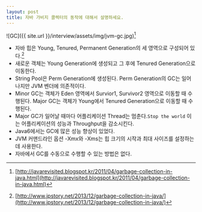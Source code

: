 ```yaml
---
layout: post
title: 자바 가비지 콜렉터의 동작에 대해서 설명하세요.
---
```


![GC]({{ site.url }}/interview/assets/img/jvm-gc.jpg)[^1]

* 자바 힙은 Young, Tenured, Permanent Generation의 세 영역으로 구성되어 있다.[^2]
* 새로운 객체는 Young Generation에 생성되고 그 후에 Tenured Generation으로 이동한다.
* String Pool은 Perm Generation에 생성된다. Perm Generation의 GC는 일어나지만 JVM 벤더에 의존적이다.
* Minor GC는 객체가 Eden 영역에서 Survior1, Survivor2 영역으로 이동할 때 수행된다. Major GC는 객체가 Young에서 Tenured Generation으로 이동할 때 수행된다.
* Major GC가 일어날 때마다 어플리케이션 Thread는 멈춘다.`Stop the world` 이는 어플리케이션의 성능과 Throughput을 감소시킨다.
* Java6에서는 GC에 많은 성능 향상이 있었다.
* JVM 커맨드라인 옵션 -Xmx와 -Xms는 힙 크기의 시작과 최대 사이즈를 설정하는데 사용한다.
* 자바에서 GC를 수동으로 수행할 수 있는 방법은 없다.



[^1]: [http://javarevisited.blogspot.kr/2011/04/garbage-collection-in-java.html](http://javarevisited.blogspot.kr/2011/04/garbage-collection-in-java.html)
[^2]: [http://www.jpstory.net/2013/12/garbage-collection-in-java/](http://www.jpstory.net/2013/12/garbage-collection-in-java/)
